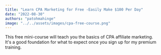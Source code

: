 ```yaml
---
title: "Learn CPA Marketing for Free -Easily Make $100 Per Day"
date: "2022-08-30"
authors: "patohmahinge"
image: "../../assets/images/cpa-free-course.png"
---
```


This free mini-course will teach you the basics of CPA affiliate marketing. It's a good foundation for what to expect once you sign up for my premium training.
